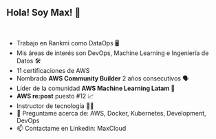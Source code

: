 ## **Hola! Soy Max!** 🤵

<br />
<!-- LIST-ACTIVITIES:START -->

- Trabajo en Rankmi como DataOps 🖥️
- Mis áreas de interés son DevOps, Machine Learning e Ingeniería de Datos 🛠️
- 11 certificaciones de AWS
- Nombrado <b>AWS Community Builder</b> 2 años consecutivos 🗣️
- Líder de la comunidad <b>AWS Machine Learning Latam </b> 🤖
- <b>AWS re:post</b> puesto #12 📈
- Instructor de tecnología 👨‍🏫
- 💬 Preguntame acerca de: AWS, Docker, Kubernetes, Development, DevOps
- 📫 Contactame en Linkedin: MaxCloud
  
<!--LIST-ACTIVITIES:END -->

